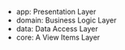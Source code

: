 

- app: Presentation Layer
- domain: Business Logic Layer
- data: Data Access Layer
- core: A View Items Layer